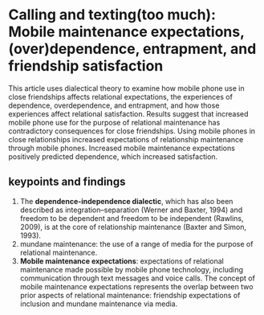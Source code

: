 # Calling and texting(too much): Mobile maintenance expectations, (over)dependence, entrapment, and friendship satisfaction
 
This article uses dialectical theory to examine how mobile phone use in close friendships affects relational expectations, the experiences of dependence, overdependence, and entrapment, and how those experiences affect relational satisfaction. Results suggest that increased mobile phone use for the purpose of relational maintenance has contradictory consequences for close friendships. Using mobile phones in close relationships increased expectations of relationship maintenance through mobile phones. Increased mobile maintenance expectations positively predicted dependence, which increased satisfaction.
##  keypoints and findings

1.  The **dependence-independence dialectic**, which has also been described as integration–separation (Werner and Baxter, 1994) and freedom to be dependent and freedom to be independent (Rawlins, 2009), is at the core of relationship maintenance (Baxter and Simon, 1993).
2. mundane maintenance: the use of a range of media for the purpose of relational maintenance.
3.  **Mobile maintenance expectations**: expectations of relational maintenance made possible by mobile phone technology, including communication through text messages and voice calls. The concept of mobile maintenance expectations represents the overlap between two prior aspects of relational maintenance: friendship expectations of inclusion and mundane maintenance via media. 